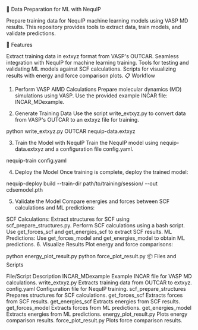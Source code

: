 🚀 Data Preparation for ML with NequIP

Prepare training data for NequIP machine learning models using VASP MD results. This repository provides tools to extract data, train models, and validate predictions.

🌟 Features

Extract training data in extxyz format from VASP's OUTCAR.
Seamless integration with NequIP for machine learning training.
Tools for testing and validating ML models against SCF calculations.
Scripts for visualizing results with energy and force comparison plots.
📋 Workflow

1. Perform VASP AIMD Calculations
Prepare molecular dynamics (MD) simulations using VASP. Use the provided example INCAR file: INCAR_MDexample.

2. Generate Training Data
Use the script write_extxyz.py to convert data from VASP's OUTCAR to an extxyz file for training.

python write_extxyz.py OUTCAR nequip-data.extxyz

3. Train the Model with NequIP
Train the NequIP model using nequip-data.extxyz and a configuration file config.yaml.

nequip-train config.yaml

4. Deploy the Model
Once training is complete, deploy the trained model:

nequip-deploy build --train-dir path/to/training/session/ --out cdsemodel.pth

5. Validate the Model
Compare energies and forces between SCF calculations and ML predictions:

SCF Calculations:
Extract structures for SCF using scf_prepare_structures.py.
Perform SCF calculations using a bash script.
Use get_forces_scf and get_energies_scf to extract SCF results.
ML Predictions:
Use get_forces_model and get_energies_model to obtain ML predictions.
6. Visualize Results
Plot energy and force comparisons:

python energy_plot_result.py
python force_plot_result.py
📦 Files and Scripts

File/Script	Description
INCAR_MDexample	Example INCAR file for VASP MD calculations.
write_extxyz.py	Extracts training data from OUTCAR to extxyz.
config.yaml	Configuration file for NequIP training.
scf_prepare_structures	Prepares structures for SCF calculations.
get_forces_scf	Extracts forces from SCF results.
get_energies_scf	Extracts energies from SCF results.
get_forces_model	Extracts forces from ML predictions.
get_energies_model	Extracts energies from ML predictions.
energy_plot_result.py	Plots energy comparison results.
force_plot_result.py	Plots force comparison results.

